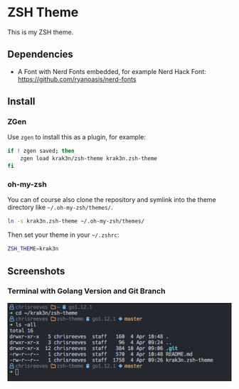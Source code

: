 # ZSH Theme

This is my ZSH theme.

## Dependencies

* A Font with Nerd Fonts embedded, for example Nerd Hack Font: https://github.com/ryanoasis/nerd-fonts

## Install

### ZGen

Use `zgen` to install this as a plugin, for example:

```zsh
if ! zgen saved; then
    zgen load krak3n/zsh-theme krak3n.zsh-theme
fi
```

### oh-my-zsh

You can of course also clone the repository and symlink into the theme directory like `~/.oh-my-zsh/themes/`.

```bash
ln -s krak3n.zsh-theme ~/.oh-my-zsh/themes/
```

Then set your theme in your `~/.zshrc`:

```zsh
ZSH_THEME=krak3n
```

## Screenshots

### Terminal with Golang Version and Git Branch

![Golang Version with Git Branch][screen1]

[screen1]: images/screen1.png "Golang Version with Git Branch"
